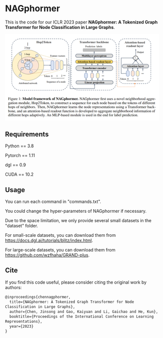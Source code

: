 # NAGphormer
This is the code for our ICLR 2023 paper 
**NAGphormer: A Tokenized Graph Transformer for Node Classification in Large Graphs**.

![NAGphormer](./NAGphormer.jpg)

## Requirements
Python == 3.8

Pytorch == 1.11

dgl == 0.9

CUDA == 10.2


## Usage

You can run each command in "commands.txt".

You could change the hyper-parameters of NAGphormer if necessary.

Due to the space limitation, we only provide several small datasets in the "dataset" folder.

For small-scale datasets, you can download them from https://docs.dgl.ai/tutorials/blitz/index.html.

For large-scale datasets, you can download them from https://github.com/wzfhaha/GRAND-plus.



## Cite
If you find this code useful, please consider citing the original work by authors:
```
@inproceedings{chennagphormer,
  title={NAGphormer: A Tokenized Graph Transformer for Node Classification in Large Graphs},
  author={Chen, Jinsong and Gao, Kaiyuan and Li, Gaichao and He, Kun},
  booktitle={Proceedings of the International Conference on Learning Representations},
  year={2023}
}
```
